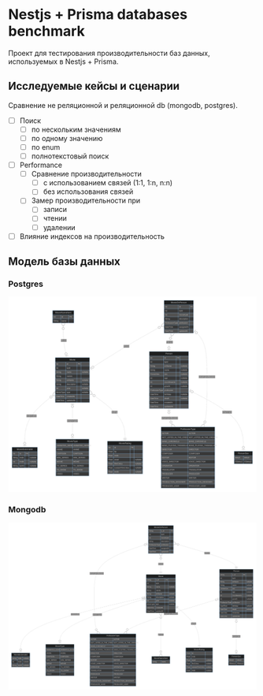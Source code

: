 # Nestjs + Prisma databases benchmark
Проект для тестирования производительности баз данных, используемых в Nestjs + Prisma.

## Исследуемые кейсы и сценарии
Сравнение не реляционной и реляционной db (mongodb, postgres).
- [ ] Поиск
  - [ ] по нескольким значениям
  - [ ] по одному значению
  - [ ] по enum
  - [ ] полнотекстовый поиск
- [ ] Performance
  - [ ] Сравнение производительности
    - [ ] с использованием связей (1:1, 1:n, n:n)
    - [ ] без использования связей
  - [ ] Замер производительности при
    - [ ] записи
    - [ ] чтении
    - [ ] удалении
- [ ] Влияние индексов на производительность

## Модель базы данных
### Postgres
![Postgres](./docs/images/pg-erd.svg)

### Mongodb
![Mongodb](./docs/images/mongo-erd.svg)
